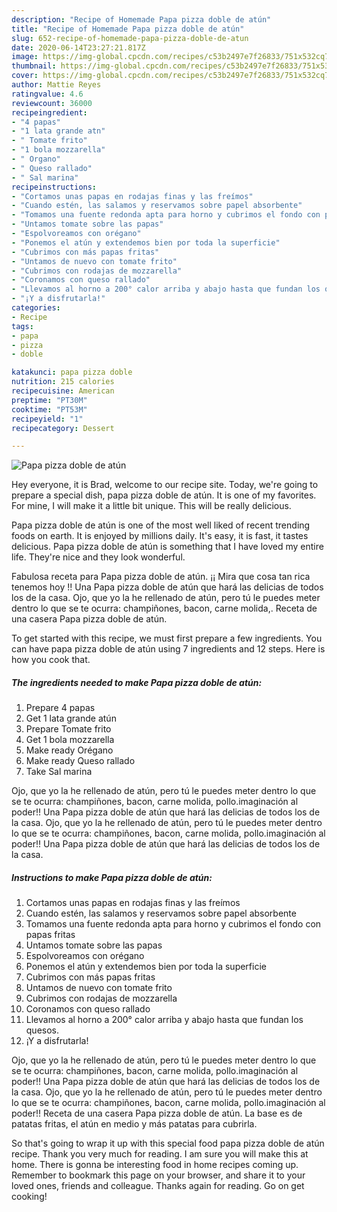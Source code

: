 ```yaml
---
description: "Recipe of Homemade Papa pizza doble de atún"
title: "Recipe of Homemade Papa pizza doble de atún"
slug: 652-recipe-of-homemade-papa-pizza-doble-de-atun
date: 2020-06-14T23:27:21.817Z
image: https://img-global.cpcdn.com/recipes/c53b2497e7f26833/751x532cq70/papa-pizza-doble-de-atun-foto-principal.jpg
thumbnail: https://img-global.cpcdn.com/recipes/c53b2497e7f26833/751x532cq70/papa-pizza-doble-de-atun-foto-principal.jpg
cover: https://img-global.cpcdn.com/recipes/c53b2497e7f26833/751x532cq70/papa-pizza-doble-de-atun-foto-principal.jpg
author: Mattie Reyes
ratingvalue: 4.6
reviewcount: 36000
recipeingredient:
- "4 papas"
- "1 lata grande atn"
- " Tomate frito"
- "1 bola mozzarella"
- " Organo"
- " Queso rallado"
- " Sal marina"
recipeinstructions:
- "Cortamos unas papas en rodajas finas y las freímos"
- "Cuando estén, las salamos y reservamos sobre papel absorbente"
- "Tomamos una fuente redonda apta para horno y cubrimos el fondo con papas fritas"
- "Untamos tomate sobre las papas"
- "Espolvoreamos con orégano"
- "Ponemos el atún y extendemos bien por toda la superficie"
- "Cubrimos con más papas fritas"
- "Untamos de nuevo con tomate frito"
- "Cubrimos con rodajas de mozzarella"
- "Coronamos con queso rallado"
- "Llevamos al horno a 200° calor arriba y abajo hasta que fundan los quesos."
- "¡Y a disfrutarla!"
categories:
- Recipe
tags:
- papa
- pizza
- doble

katakunci: papa pizza doble 
nutrition: 215 calories
recipecuisine: American
preptime: "PT30M"
cooktime: "PT53M"
recipeyield: "1"
recipecategory: Dessert

---
```



![Papa pizza doble de atún](https://img-global.cpcdn.com/recipes/c53b2497e7f26833/751x532cq70/papa-pizza-doble-de-atun-foto-principal.jpg)

Hey everyone, it is Brad, welcome to our recipe site. Today, we're going to prepare a special dish, papa pizza doble de atún. It is one of my favorites. For mine, I will make it a little bit unique. This will be really delicious.

Papa pizza doble de atún is one of the most well liked of recent trending foods on earth. It is enjoyed by millions daily. It's easy, it is fast, it tastes delicious. Papa pizza doble de atún is something that I have loved my entire life. They're nice and they look wonderful.

Fabulosa receta para Papa pizza doble de atún. ¡¡ Mira que cosa tan rica tenemos hoy !! Una Papa pizza doble de atún que hará las delicias de todos los de la casa. Ojo, que yo la he rellenado de atún, pero tú le puedes meter dentro lo que se te ocurra: champiñones, bacon, carne molida,. Receta de una casera Papa pizza doble de atún.


To get started with this recipe, we must first prepare a few ingredients. You can have papa pizza doble de atún using 7 ingredients and 12 steps. Here is how you cook that.

<!--inarticleads1-->

##### The ingredients needed to make Papa pizza doble de atún:

1. Prepare 4 papas
1. Get 1 lata grande atún
1. Prepare  Tomate frito
1. Get 1 bola mozzarella
1. Make ready  Orégano
1. Make ready  Queso rallado
1. Take  Sal marina


Ojo, que yo la he rellenado de atún, pero tú le puedes meter dentro lo que se te ocurra: champiñones, bacon, carne molida, pollo.imaginación al poder!! Una Papa pizza doble de atún que hará las delicias de todos los de la casa. Ojo, que yo la he rellenado de atún, pero tú le puedes meter dentro lo que se te ocurra: champiñones, bacon, carne molida, pollo.imaginación al poder!! Una Papa pizza doble de atún que hará las delicias de todos los de la casa. 

<!--inarticleads2-->

##### Instructions to make Papa pizza doble de atún:

1. Cortamos unas papas en rodajas finas y las freímos
1. Cuando estén, las salamos y reservamos sobre papel absorbente
1. Tomamos una fuente redonda apta para horno y cubrimos el fondo con papas fritas
1. Untamos tomate sobre las papas
1. Espolvoreamos con orégano
1. Ponemos el atún y extendemos bien por toda la superficie
1. Cubrimos con más papas fritas
1. Untamos de nuevo con tomate frito
1. Cubrimos con rodajas de mozzarella
1. Coronamos con queso rallado
1. Llevamos al horno a 200° calor arriba y abajo hasta que fundan los quesos.
1. ¡Y a disfrutarla!


Ojo, que yo la he rellenado de atún, pero tú le puedes meter dentro lo que se te ocurra: champiñones, bacon, carne molida, pollo.imaginación al poder!! Una Papa pizza doble de atún que hará las delicias de todos los de la casa. Ojo, que yo la he rellenado de atún, pero tú le puedes meter dentro lo que se te ocurra: champiñones, bacon, carne molida, pollo.imaginación al poder!! Receta de una casera Papa pizza doble de atún. La base es de patatas fritas, el atún en medio y más patatas para cubrirla. 

So that's going to wrap it up with this special food papa pizza doble de atún recipe. Thank you very much for reading. I am sure you will make this at home. There is gonna be interesting food in home recipes coming up. Remember to bookmark this page on your browser, and share it to your loved ones, friends and colleague. Thanks again for reading. Go on get cooking!
